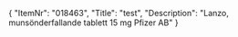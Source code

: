 {
  "ItemNr": "018463",
  "Title": "test",
  "Description": "Lanzo, munsönderfallande tablett 15 mg Pfizer AB"
}